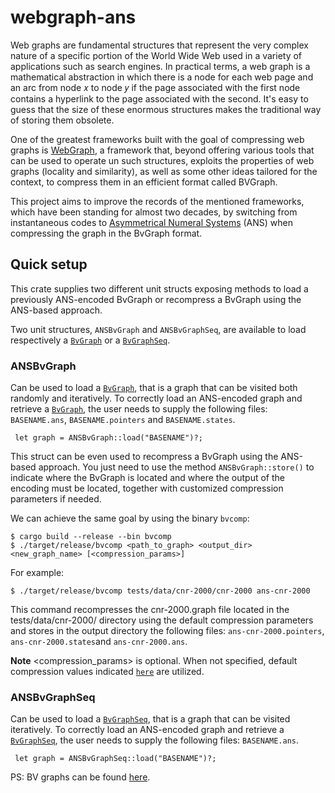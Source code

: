 # webgraph-ans 

Web graphs are fundamental structures that represent the very complex nature of a specific portion of the World Wide Web 
used in a variety of applications such as search engines. In practical terms, a web graph is a mathematical
abstraction in which there is a node for each web page and an arc from node 𝑥 to node 𝑦 if the page associated with the first node contains a hyperlink to the page associated with
the second. It's easy to guess that the size of these enormous structures makes the traditional way of storing them
obsolete. 

One of the greatest frameworks built with the goal of compressing web graphs is [WebGraph](https://github.com/vigna/webgraph-rs),
a framework that, beyond offering various tools that can be used to operate un such structures, exploits the properties 
of web graphs (locality and similarity), as well as some other ideas tailored for the context, to compress them in an efficient format called BVGraph.
 
This project aims to improve the records of the mentioned frameworks, which have been standing for almost
two decades, by switching from instantaneous codes to [Asymmetrical Numeral Systems](https://en.wikipedia.org/wiki/Asymmetric_numeral_systems) (ANS) when compressing
the graph in the BvGraph format.  

## Quick setup
This crate supplies two different unit structs exposing methods to load a previously ANS-encoded BvGraph or recompress
a BvGraph using the ANS-based approach.

Two unit structures, `ANSBvGraph` and `ANSBvGraphSeq`, are available to load respectively a [`BvGraph`] or
a [`BvGraphSeq`].

### ANSBvGraph
Can be used to load a [`BvGraph`], that is a graph that can be visited both randomly and iteratively. To
correctly load an ANS-encoded graph and retrieve a [`BvGraph`], the user needs to supply the following
files: `BASENAME.ans`, `BASENAME.pointers` and `BASENAME.states`.

```ignore
 let graph = ANSBvGraph::load("BASENAME")?;
```

This struct can be even used to recompress a BvGraph using the ANS-based approach. You just need
to use the method `ANSBvGraph::store()` to indicate where the BvGraph is located and where
the output of the encoding must be located, together with customized compression parameters if 
needed.

We can achieve the same goal by using the binary `bvcomp`:

```ignore
$ cargo build --release --bin bvcomp
$ ./target/release/bvcomp <path_to_graph> <output_dir> <new_graph_name> [<compression_params>]
```

For example:
```ignore
$ ./target/release/bvcomp tests/data/cnr-2000/cnr-2000 ans-cnr-2000
```

This command recompresses the cnr-2000.graph file located in the tests/data/cnr-2000/ directory using the default 
compression parameters and stores in the output directory the following files: `ans-cnr-2000.pointers`, 
`ans-cnr-2000.states`and `ans-cnr-2000.ans`.

**Note** <compression_params> is optional. When not specified, default compression values indicated [`here`] are utilized.



### ANSBvGraphSeq
Can be used to load a [`BvGraphSeq`], that is a graph that can be visited iteratively. To
correctly load an ANS-encoded graph and retrieve a [`BvGraphSeq`], the user needs to supply the following
files: `BASENAME.ans`.

```ignore
 let graph = ANSBvGraphSeq::load("BASENAME")?;
```

PS: BV graphs can be found [here](http://law.di.unimi.it/datasets.php).

[`BvGraph`]: <https://docs.rs/webgraph/0.1.4/webgraph/graphs/bvgraph/random_access/struct.BvGraph.html>
[`BvGraphSeq`]: <https://docs.rs/webgraph/0.1.4/webgraph/graphs/bvgraph/sequential/struct.BvGraphSeq.html>
[`here`]: <https://docs.rs/webgraph/0.1.4/src/webgraph/cli/mod.rs.html#172-206>